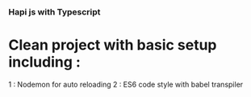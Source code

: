 ### Hapi js with Typescript
# Clean project with basic setup including :

1 : Nodemon for auto reloading
2 : ES6 code style with babel transpiler 

